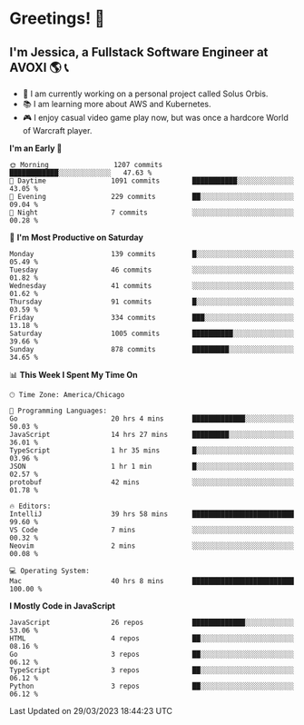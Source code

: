 # Greetings! 🧠

## I'm Jessica, a Fullstack Software Engineer at AVOXI 🌎 📞

- 🌟 I am currently working on a personal project called Solus Orbis.
- 📚 I am learning more about AWS and Kubernetes.
- 🎮 I enjoy casual video game play now, but was once a hardcore World of Warcraft player.

<!--START_SECTION:waka-->
**I'm an Early 🐤** 

```text
🌞 Morning                1207 commits        ████████████░░░░░░░░░░░░░   47.63 % 
🌆 Daytime                1091 commits        ███████████░░░░░░░░░░░░░░   43.05 % 
🌃 Evening                229 commits         ██░░░░░░░░░░░░░░░░░░░░░░░   09.04 % 
🌙 Night                  7 commits           ░░░░░░░░░░░░░░░░░░░░░░░░░   00.28 % 
```
📅 **I'm Most Productive on Saturday** 

```text
Monday                   139 commits         █░░░░░░░░░░░░░░░░░░░░░░░░   05.49 % 
Tuesday                  46 commits          ░░░░░░░░░░░░░░░░░░░░░░░░░   01.82 % 
Wednesday                41 commits          ░░░░░░░░░░░░░░░░░░░░░░░░░   01.62 % 
Thursday                 91 commits          █░░░░░░░░░░░░░░░░░░░░░░░░   03.59 % 
Friday                   334 commits         ███░░░░░░░░░░░░░░░░░░░░░░   13.18 % 
Saturday                 1005 commits        ██████████░░░░░░░░░░░░░░░   39.66 % 
Sunday                   878 commits         █████████░░░░░░░░░░░░░░░░   34.65 % 
```


📊 **This Week I Spent My Time On** 

```text
🕑︎ Time Zone: America/Chicago

💬 Programming Languages: 
Go                       20 hrs 4 mins       █████████████░░░░░░░░░░░░   50.03 % 
JavaScript               14 hrs 27 mins      █████████░░░░░░░░░░░░░░░░   36.01 % 
TypeScript               1 hr 35 mins        █░░░░░░░░░░░░░░░░░░░░░░░░   03.96 % 
JSON                     1 hr 1 min          █░░░░░░░░░░░░░░░░░░░░░░░░   02.57 % 
protobuf                 42 mins             ░░░░░░░░░░░░░░░░░░░░░░░░░   01.78 % 

🔥 Editors: 
IntelliJ                 39 hrs 58 mins      █████████████████████████   99.60 % 
VS Code                  7 mins              ░░░░░░░░░░░░░░░░░░░░░░░░░   00.32 % 
Neovim                   2 mins              ░░░░░░░░░░░░░░░░░░░░░░░░░   00.08 % 

💻 Operating System: 
Mac                      40 hrs 8 mins       █████████████████████████   100.00 % 
```

**I Mostly Code in JavaScript** 

```text
JavaScript               26 repos            █████████████░░░░░░░░░░░░   53.06 % 
HTML                     4 repos             ██░░░░░░░░░░░░░░░░░░░░░░░   08.16 % 
Go                       3 repos             ██░░░░░░░░░░░░░░░░░░░░░░░   06.12 % 
TypeScript               3 repos             ██░░░░░░░░░░░░░░░░░░░░░░░   06.12 % 
Python                   3 repos             ██░░░░░░░░░░░░░░░░░░░░░░░   06.12 % 
```




 Last Updated on 29/03/2023 18:44:23 UTC
<!--END_SECTION:waka-->

<!--
**jessikuh/jessikuh** is a ✨ _special_ ✨ repository because its `README.md` (this file) appears on your GitHub profile.

Here are some ideas to get you started:

- 🔭 I’m currently working on ...
- 🌱 I’m currently learning ...
- 👯 I’m looking to collaborate on ...
- 🤔 I’m looking for help with ...
- 💬 Ask me about ...
- 📫 How to reach me: ...
- 😄 Pronouns: ...
- ⚡ Fun fact: ...
-->
